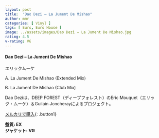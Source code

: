 ```yaml
---
layout: post
title:  "Dao Dezi – La Jument De Mishao"
author: mmr
categories: [ Vinyl ]
tags: [ Euro, Euro House ]
image: ../assets/images/Dao Dezi – La Jument De Mishao.jpg
rating: 4.5
v-rating: VG
---
```


#### Dao Dezi – La Jument De Mishao

エリックムーケ

A. La Jument De Mishao (Extended Mix)

B. La Jument De Mishao (Club Mix)

Dao Deziは、DEEP FOREST（ディープフォレスト）のEric Mouquet（エリック・ムーケ）＆Guilain Joncherayによるプロジェクト。

[メルカリで購入](https://jp.mercari.com/item/m81110098498?afid=6142608987){: .button1}

<div class="mt-4 mb-4 d-flex align-items-center">
<strong class="mr-1">盤質: EX</strong>
</div>
<div class="mt-4 mb-4 d-flex align-items-center">
<strong class="mr-1">ジャケット: VG</strong>
</div>

